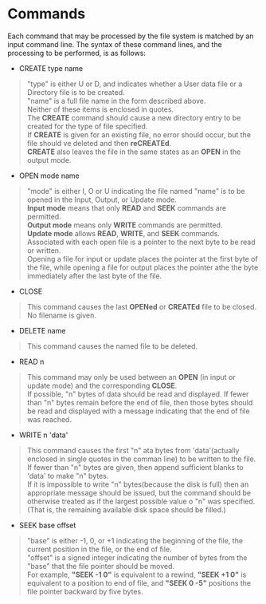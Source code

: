 # Commands
Each command that may be processed by the file system is matched by an input command line. The syntax of these command lines, and the processing to be performed, is as follows:
  * CREATE type name  
>"type" is either U or D, and indicates whether a User data file or a Directory file is to be created.  
"name" is a full file name in the form described above. <br>Neither of these items is enclosed in quotes.  
The **CREATE** command should cause a new directory entry to be created for the type of file specified.   
If **CREATE** is given for an existing file, no error should occur, but the file should ve deleted and then **reCREATEd**.  
**CREATE** also leaves the file in the same states as an **OPEN** in the output mode.  
  * OPEN mode name   
>"mode" is either I, O or U indicating the file named "name" is to be opened in the Input, Output, or Update mode.  
**Input mode** means that only **READ** and **SEEK** commands are permitted.  
**Output mode** means only **WRITE** commands are permitted.  
**Update mode** allows **READ**, **WRITE**, and **SEEK** commands.  
Associated with each open file is a pointer to the next byte to be read or written.  
Opening a file for input or update places the pointer at the first byte of the file, while opening a file for output places the pointer athe the byte immediately after the last byte of the file.  
  * CLOSE  
>This command causes the last **OPENed** or **CREATEd** file to be closed. No filename is given.  
  * DELETE name  
>This command causes the named file to be deleted.  
  * READ n  
>This command may only be used between an **OPEN** (in input or update mode) and the corresponding **CLOSE**.  
If possible, "n" bytes of data should be read and displayed. If fewer than "n" bytes remain before the end of file, then those bytes should be read and displayed with a message indicating that the end of file was reached.  
  * WRITE n 'data'  
>This command causes the first "n" ata bytes from 'data'(actually enclosed in single quotes in the comman line) to be written to the file.  
If fewer than "n" bytes are given, then append sufficient blanks to 'data' to make "n" bytes.  
If it is impossible to write "n" bytes(because the disk is full) then an appropriate message should be issued, but the command should be otherwise treated as if the largest possible value o "n" was specified. (That is, the remaining available disk space should be filled.)  
  * SEEK base offset  
>"base" is either -1, 0, or +1 indicating the beginning of the file, the current position in the file, or the end of file.  
"offset" is a signed integer indicating the number of bytes from the "base" that the file pointer should be moved.  
For example, **"SEEK -1 0"** is equivalent to a rewind, **"SEEK +1 0"** is equivalent to a position to end of file, and **"SEEK 0 -5"** positions the file pointer backward by five bytes.  
